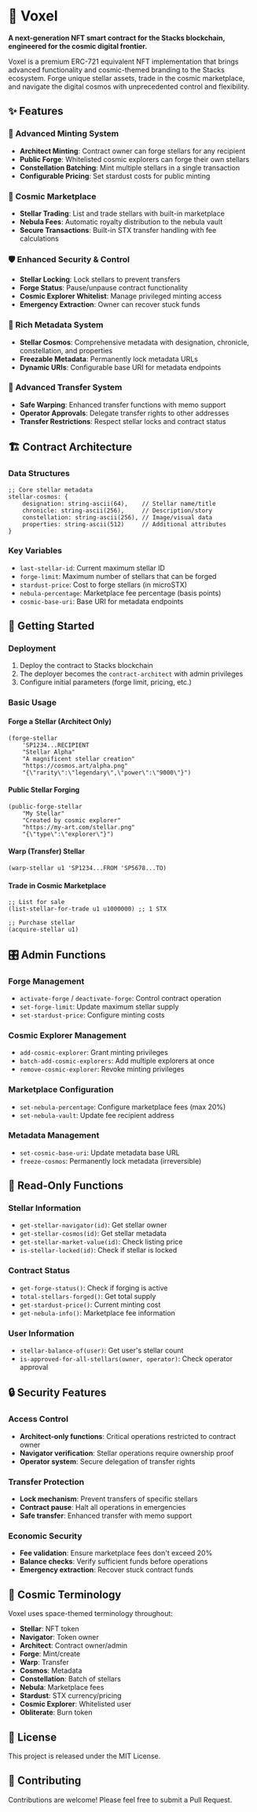 # 🌟 Voxel

**A next-generation NFT smart contract for the Stacks blockchain, engineered for the cosmic digital frontier.**

Voxel is a premium ERC-721 equivalent NFT implementation that brings advanced functionality and cosmic-themed branding to the Stacks ecosystem. Forge unique stellar assets, trade in the cosmic marketplace, and navigate the digital cosmos with unprecedented control and flexibility.

## ✨ Features

### 🔨 Advanced Minting System
- **Architect Minting**: Contract owner can forge stellars for any recipient
- **Public Forge**: Whitelisted cosmic explorers can forge their own stellars
- **Constellation Batching**: Mint multiple stellars in a single transaction
- **Configurable Pricing**: Set stardust costs for public minting

### 🌌 Cosmic Marketplace
- **Stellar Trading**: List and trade stellars with built-in marketplace
- **Nebula Fees**: Automatic royalty distribution to the nebula vault
- **Secure Transactions**: Built-in STX transfer handling with fee calculations

### 🛡️ Enhanced Security & Control
- **Stellar Locking**: Lock stellars to prevent transfers
- **Forge Status**: Pause/unpause contract functionality
- **Cosmic Explorer Whitelist**: Manage privileged minting access
- **Emergency Extraction**: Owner can recover stuck funds

### 🎨 Rich Metadata System
- **Stellar Cosmos**: Comprehensive metadata with designation, chronicle, constellation, and properties
- **Freezable Metadata**: Permanently lock metadata URLs
- **Dynamic URIs**: Configurable base URI for metadata endpoints

### 🚀 Advanced Transfer System
- **Safe Warping**: Enhanced transfer functions with memo support
- **Operator Approvals**: Delegate transfer rights to other addresses
- **Transfer Restrictions**: Respect stellar locks and contract status

## 🏗️ Contract Architecture

### Data Structures

```clarity
;; Core stellar metadata
stellar-cosmos: {
    designation: string-ascii(64),    // Stellar name/title
    chronicle: string-ascii(256),     // Description/story
    constellation: string-ascii(256), // Image/visual data
    properties: string-ascii(512)     // Additional attributes
}
```

### Key Variables
- `last-stellar-id`: Current maximum stellar ID
- `forge-limit`: Maximum number of stellars that can be forged
- `stardust-price`: Cost to forge stellars (in microSTX)
- `nebula-percentage`: Marketplace fee percentage (basis points)
- `cosmic-base-uri`: Base URI for metadata endpoints

## 🚀 Getting Started

### Deployment
1. Deploy the contract to Stacks blockchain
2. The deployer becomes the `contract-architect` with admin privileges
3. Configure initial parameters (forge limit, pricing, etc.)

### Basic Usage

#### Forge a Stellar (Architect Only)
```clarity
(forge-stellar 
    'SP1234...RECIPIENT 
    "Stellar Alpha" 
    "A magnificent stellar creation" 
    "https://cosmos.art/alpha.png" 
    "{\"rarity\":\"legendary\",\"power\":\"9000\"}")
```

#### Public Stellar Forging
```clarity
(public-forge-stellar 
    "My Stellar" 
    "Created by cosmic explorer" 
    "https://my-art.com/stellar.png" 
    "{\"type\":\"explorer\"}")
```

#### Warp (Transfer) Stellar
```clarity
(warp-stellar u1 'SP1234...FROM 'SP5678...TO)
```

#### Trade in Cosmic Marketplace
```clarity
;; List for sale
(list-stellar-for-trade u1 u1000000) ;; 1 STX

;; Purchase stellar
(acquire-stellar u1)
```

## 🎛️ Admin Functions

### Forge Management
- `activate-forge` / `deactivate-forge`: Control contract operation
- `set-forge-limit`: Update maximum stellar supply
- `set-stardust-price`: Configure minting costs

### Cosmic Explorer Management
- `add-cosmic-explorer`: Grant minting privileges
- `batch-add-cosmic-explorers`: Add multiple explorers at once
- `remove-cosmic-explorer`: Revoke minting privileges

### Marketplace Configuration
- `set-nebula-percentage`: Configure marketplace fees (max 20%)
- `set-nebula-vault`: Update fee recipient address

### Metadata Management
- `set-cosmic-base-uri`: Update metadata base URL
- `freeze-cosmos`: Permanently lock metadata (irreversible)

## 📖 Read-Only Functions

### Stellar Information
- `get-stellar-navigator(id)`: Get stellar owner
- `get-stellar-cosmos(id)`: Get stellar metadata
- `get-stellar-market-value(id)`: Check listing price
- `is-stellar-locked(id)`: Check if stellar is locked

### Contract Status
- `get-forge-status()`: Check if forging is active
- `total-stellars-forged()`: Get total supply
- `get-stardust-price()`: Current minting cost
- `get-nebula-info()`: Marketplace fee information

### User Information
- `stellar-balance-of(user)`: Get user's stellar count
- `is-approved-for-all-stellars(owner, operator)`: Check operator approval

## 🔒 Security Features

### Access Control
- **Architect-only functions**: Critical operations restricted to contract owner
- **Navigator verification**: Stellar operations require ownership proof
- **Operator system**: Secure delegation of transfer rights

### Transfer Protection
- **Lock mechanism**: Prevent transfers of specific stellars
- **Contract pause**: Halt all operations in emergencies
- **Safe transfer**: Enhanced transfer with memo support

### Economic Security
- **Fee validation**: Ensure marketplace fees don't exceed 20%
- **Balance checks**: Verify sufficient funds before operations
- **Emergency extraction**: Recover stuck contract funds

## 🌌 Cosmic Terminology

Voxel uses space-themed terminology throughout:

- **Stellar**: NFT token
- **Navigator**: Token owner
- **Architect**: Contract owner/admin
- **Forge**: Mint/create
- **Warp**: Transfer
- **Cosmos**: Metadata
- **Constellation**: Batch of stellars
- **Nebula**: Marketplace fees
- **Stardust**: STX currency/pricing
- **Cosmic Explorer**: Whitelisted user
- **Obliterate**: Burn token

## 📄 License

This project is released under the MIT License.

## 🤝 Contributing

Contributions are welcome! Please feel free to submit a Pull Request.
